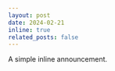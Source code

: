 ```yaml
---
layout: post
date: 2024-02-21 
inline: true
related_posts: false
---
```


A simple inline announcement.

